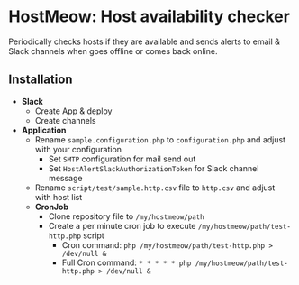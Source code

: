 # HostMeow: Host availability checker
Periodically checks hosts if they are available and sends alerts to email & Slack channels when goes offline or comes back online.

## Installation
- **Slack**
	- Create App & deploy
	- Create channels
- **Application**
	- Rename `sample.configuration.php` to `configuration.php` and adjust with your configuration
		- Set `SMTP` configuration for mail send out
		- Set `HostAlertSlackAuthorizationToken` for Slack channel message
	- Rename `script/test/sample.http.csv` file to `http.csv` and adjust with host list
	- **CronJob**
		- Clone repository file to `/my/hostmeow/path`
		- Create a per minute cron job to execute `/my/hostmeow/path/test-http.php` script
			- Cron command: `php /my/hostmeow/path/test-http.php > /dev/null &`
			- Full Cron command: `* * * * * php /my/hostmeow/path/test-http.php > /dev/null &`
